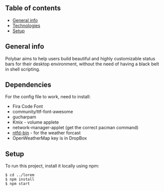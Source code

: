 ## Table of contents
* [General info](#general-info)
* [Technologies](#technologies)
* [Setup](#setup)

## General info
Polybar aims to help users build beautiful and highly customizable status bars for their desktop environment, without the need of having a black belt in shell scripting.
	
## Dependencies
For the config file to work, need to install:
* Fira Code Font
* community/ttf-font-awesome
* gucharpam
* Kmix - volume applete
* network-manager-applet (get the correct pacman command)
* [ntfd-bin](https://github.com/kamek-pf/ntfd) - for the weather forcast
* OpenWeatherMap key is in DropBox

## Setup
To run this project, install it locally using npm:

```
$ cd ../lorem
$ npm install
$ npm start
```
